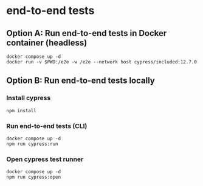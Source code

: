 # end-to-end tests

## Option A: Run end-to-end tests in Docker container (headless)

```
docker compose up -d
docker run -v $PWD:/e2e -w /e2e --network host cypress/included:12.7.0
```

## Option B: Run end-to-end tests locally

### Install cypress

```
npm install
```

### Run end-to-end tests (CLI)

```
docker compose up -d
npm run cypress:run
```

### Open cypress test runner

```
docker compose up -d
npm run cypress:open
```
